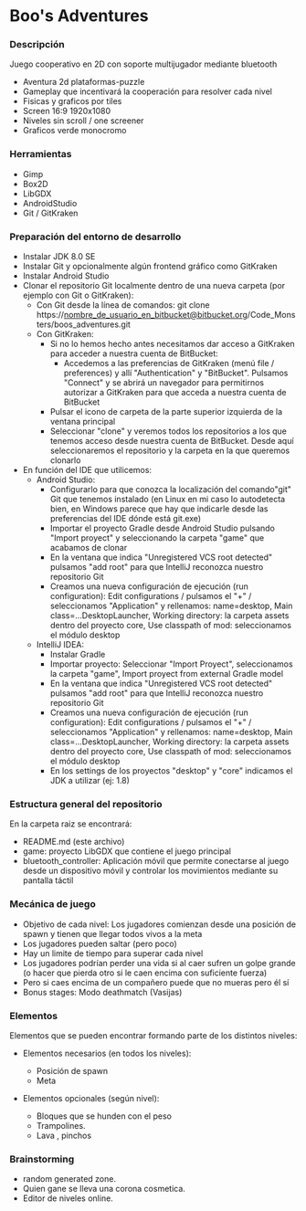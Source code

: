 # Boo's Adventures #

### Descripción ###

Juego cooperativo en 2D con soporte multijugador mediante bluetooth
* Aventura 2d plataformas-puzzle
* Gameplay que incentivará la cooperación para resolver cada nivel
* Fisicas y graficos por tiles
* Screen 16:9 1920x1080
* Niveles sin scroll / one screener
* Graficos verde monocromo

### Herramientas ###

* Gimp
* Box2D
* LibGDX
* AndroidStudio
* Git / GitKraken

### Preparación del entorno de desarrollo ###

* Instalar JDK 8.0 SE
* Instalar Git y opcionalmente algún frontend gráfico como GitKraken
* Instalar Android Studio
* Clonar el repositorio Git localmente dentro de una nueva carpeta (por ejemplo con Git o GitKraken):
  * Con Git desde la línea de comandos: git clone https://nombre_de_usuario_en_bitbucket@bitbucket.org/Code_Monsters/boos_adventures.git
  * Con GitKraken:
    * Si no lo hemos hecho antes necesitamos dar acceso a GitKraken para acceder a nuestra cuenta de BitBucket:
      * Accedemos a las preferencias de GitKraken (menú file / preferences) y allí "Authentication" y "BitBucket". Pulsamos "Connect" y se abrirá un navegador para permitirnos autorizar a GitKraken para que acceda a nuestra cuenta de BitBucket
    * Pulsar el icono de carpeta de la parte superior izquierda de la ventana principal
    * Seleccionar "clone" y veremos todos los repositorios a los que tenemos acceso desde nuestra cuenta de BitBucket. Desde aquí seleccionaremos el repositorio y la carpeta en la que queremos clonarlo
* En función del IDE que utilicemos:
  * Android Studio:
    * Configurarlo para que conozca la localización del comando"git" Git que tenemos instalado (en Linux en mi caso lo autodetecta bien, en Windows parece que hay que indicarle desde las preferencias del IDE dónde está git.exe)
	* Importar el proyecto Gradle desde Android Studio pulsando "Import proyect" y seleccionando la carpeta "game" que acabamos de clonar
    * En la ventana que indica "Unregistered VCS root detected" pulsamos "add root" para que IntelliJ reconozca nuestro repositorio Git
    * Creamos una nueva configuración de ejecución (run configuration): Edit configurations / pulsamos el "+" / seleccionamos "Application" y rellenamos: name=desktop, Main class=...DesktopLauncher, Working directory: la carpeta assets dentro del proyecto core, Use classpath of mod: seleccionamos el módulo desktop
  * IntelliJ IDEA:
    * Instalar Gradle
    * Importar proyecto: Seleccionar "Import Proyect", seleccionamos la carpeta "game", Import proyect from external Gradle model
	* En la ventana que indica "Unregistered VCS root detected" pulsamos "add root" para que IntelliJ reconozca nuestro repositorio Git
    * Creamos una nueva configuración de ejecución (run configuration): Edit configurations / pulsamos el "+" / seleccionamos "Application" y rellenamos: name=desktop, Main class=...DesktopLauncher, Working directory: la carpeta assets dentro del proyecto core, Use classpath of mod: seleccionamos el módulo desktop
	* En los settings de los proyectos "desktop" y "core" indicamos el JDK a utilizar (ej: 1.8)

### Estructura general del repositorio ###

En la carpeta raiz se encontrará:

* README.md (este archivo)
* game: proyecto LibGDX que contiene el juego principal
* bluetooth_controller: Aplicación móvil que permite conectarse al juego desde un dispositivo móvil y controlar los movimientos mediante su pantalla táctil

### Mecánica de juego ###

* Objetivo de cada nivel: Los jugadores comienzan desde una posición de spawn y tienen que llegar todos vivos a la meta
* Los jugadores pueden saltar (pero poco)
* Hay un limite de tiempo para superar cada nivel
* Los jugadores podrían perder una vida si al caer sufren un golpe grande (o hacer que pierda otro si le caen encima con suficiente fuerza)
* Pero si caes encima de un compañero puede que no mueras pero él sí
* Bonus stages: Modo deathmatch (Vasijas)

### Elementos ###

Elementos que se pueden encontrar formando parte de los distintos niveles:

* Elementos necesarios (en todos los niveles):
  * Posición de spawn
  * Meta
  
* Elementos opcionales (según nivel):
  * Bloques que se hunden con el peso
  * Trampolines.
  * Lava , pinchos

### Brainstorming ###

* random generated zone.
* Quien gane se lleva una corona cosmetica.
* Editor de niveles online.
